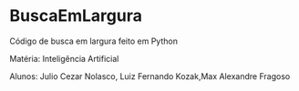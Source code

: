 # BuscaEmLargura

Código de busca em largura feito em Python

Matéria: Inteligência Artificial

Alunos: Julio Cezar Nolasco, Luiz Fernando Kozak,Max Alexandre Fragoso
